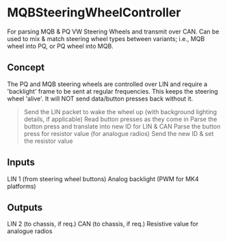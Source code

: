 
# MQBSteeringWheelController
 For parsing MQB & PQ VW Steering Wheels and transmit over CAN.  Can be used to mix & match steering wheel types between variants; i.e., MQB wheel into PQ, or PQ wheel into MQB.

## Concept
The PQ and MQB steering wheels are controlled over LIN and require a 'backlight' frame to be sent at regular frequencies.  This keeps the steering wheel 'alive'.  It will NOT send data/button presses back without it.

> Send the LIN packet to wake the wheel up (with background lighting details, if applicable)
> Read button presses as they come in
> Parse the button press and translate into new ID for LIN & CAN
> Parse the button press for resistor value (for analogue radios)
> Send the new ID & set the resistor value

## Inputs
LIN 1 (from steering wheel buttons)
Analog backlight (PWM for MK4 platforms)

## Outputs
LIN 2 (to chassis, if req.)
CAN (to chassis, if req.)
Resistive value for analogue radios
